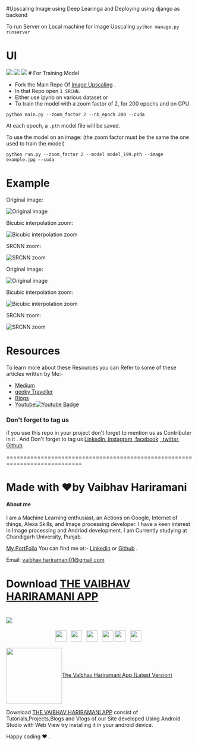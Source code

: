 #Upscaling Image using Deep Learinga and Deploying using django as backend

To run Server on Local machine for image Upscaling
`python manage.py runserver`

 # UI
 <img src ="images/1.PNG">
 <img src ="images/2.PNG">

 <img src="images\dnn module 2.jpg">
# For Training Model

- Fork the Main Repo Of [Image Upscaling](https://github.com/vaibhavhariaramani/Image_Upscaling_Algorithms) .
- In that Repo open `1_SRCNN`.
- Either use ipynb on various dataset or 
- To train the model with a zoom factor of 2, for 200 epochs and on GPU:

`python main.py --zoom_factor 2 --nb_epoch 200 --cuda`

At each epoch, a `.pth` model file will be saved.

To use the model on an image: (the zoom factor must be the same the one used to train the model)

`python run.py --zoom_factor 2 --model model_199.pth --image example.jpg --cuda`
# Example

Original image:

![Original image](https://github.com/vaibhavhariaramani/Image_Upscaling_Algorithms/blob/main/1_SRCNN/images/input/1_original.jpg "Original image")


Bicubic interpolation zoom:

![Bicubic interpolation zoom](https://github.com/vaibhavhariaramani/Image_Upscaling_Algorithms/blob/main/1_SRCNN/images/2_bicubic.jpg "Bicubic interpolation zoom")

SRCNN zoom:

![ SRCNN zoom](https://github.com/vaibhavhariaramani/Image_Upscaling_Algorithms/blob/main/1_SRCNN/images/3_srcnn.jpg "SRCNN zoom")


Original image:

![Original image](1_original.jpg "Original image")


Bicubic interpolation zoom:

![Bicubic interpolation zoom](https://github.com/vaibhavhariaramani/Image_Upscaling_Algorithms/blob/main/1_SRCNN/images/2_bicubic.jpg "Bicubic interpolation zoom")

SRCNN zoom:

![ SRCNN zoom](https://github.com/vaibhavhariaramani/Image_Upscaling_Algorithms/blob/main/1_SRCNN/images/3_srcnn.jpg "SRCNN zoom")




# Resources 

To learn more about these Resources you can Refer to some of these articles written by Me:-

- [Medium](https://medium.com/geeky-bawa)
- [geeky Traveller](https://sites.google.com/view/geeky-traveller/)
- [Blogs](https://github.com/vaibhavhariaramani/blogs)
- [Youtube](https://www.youtube.com/channel/UCy7amUpLnsRLEMIaJGGBYog)[![Youtube Badge](https://img.shields.io/badge/-Geeky_Bawa-1ca0f1?style=flat-circle&labelColor=d54b3d&logo=youtube&logoColor=white&link=https://www.youtube.com/channel/UCy7amUpLnsRLEMIaJGGBYog)](https://www.youtube.com/channel/UCy7amUpLnsRLEMIaJGGBYog)

### Don't forget to tag us

if you use this repo in  your project don't forget to mention us as Contributer in it . And Don't forget to tag us [Linkedin](https://www.linkedin.com/in/vaibhav-hariramani-087488186/),[ instagram](https://www.instagram.com/geeky_baba_/?hl=en),[ facebook](https://www.facebook.com/jayesh.hariramani.3) ,[ twitter](https://www.linkedin.com/in/vaibhav-hariramani-087488186/), [ Github](https://github.com/vaibhavhariaramani) 

============================================================================
# Made with ❤️by Vaibhav Hariramani
#### About me

I am a Machine Learning enthusiast, an Actions on Google, Internet of things, Alexa Skills, and Image processing developer.
I have a keen interest in Image processing and Andriod development.
I am Currently studying at  Chandigarh University, Punjab.

[My PortFolio](https://vaibhavhariaramani.github.io/)
You can find me at:-
[Linkedin](https://www.linkedin.com/in/vaibhav-hariramani-087488186/) or [Github](https://github.com/vaibhavhariaramani) .

Email: [vaibhav.hariramani01@gmail.com](mailto:vaibhav.hariramani01@gmail.com)


# Download [THE VAIBHAV HARIRAMANI APP](https://play.google.com/store/apps/details?id=com.geeky.developer)

# [<img src="https://github.com/vaibhavhariaramani/vaibhavhariaramani/blob/master/icon/gh-bannner-light.png">](https://play.google.com/store/apps/details?id=com.geeky.developer) 
<p align='center'>
<a href="https://www.linkedin.com/in/vaibhav-hariramani-087488186/"><img height="30" src="https://github.com/vaibhavhariaramani/vaibhavhariaramani/blob/master/icon/linkedin.png"></a>&nbsp;&nbsp;
<a href="https://twitter.com/vaibhavhariram2"><img height="30" src="https://github.com/vaibhavhariaramani/vaibhavhariaramani/blob/master/icon/twitter.png"></a>&nbsp;&nbsp;
<a href="https://www.instagram.com/vaibhav.hariramani/?hl=en"><img height="30" src="https://github.com/vaibhavhariaramani/vaibhavhariaramani/blob/master/icon/instagram.jpg"></a>&nbsp;&nbsp;
<a href="https://www.buymeacoffee.com/vaibhavJii"><img height="30" src="https://github.com/vaibhavhariaramani/vaibhavhariaramani/blob/master/icon/by-me-a-coffee.png"></a>
<a href="https://wa.me/+917790991077"><img height="30" src="https://github.com/vaibhavhariaramani/vaibhavhariaramani/blob/master/icon/whatsapp.png"></a>&nbsp;&nbsp;
<a href="mailto:vaibhav.hariramani01@gmail.com"><img height="30" src="https://github.com/vaibhavhariaramani/vaibhavhariaramani/blob/master/icon/email.png"></a>&nbsp;&nbsp;
</p>


[<img width="150" align='center' src="https://archive.org/download/download-button-png/download-button-png.png">The Vaibhav Hariramani App (Latest Version) ](https://play.google.com/store/apps/details?id=com.geeky.developer)

Download [THE VAIBHAV HARIRAMANI APP](https://play.google.com/store/apps/details?id=com.geeky.developer) consist of Tutorials,Projects,Blogs and Vlogs of our Site developed Using Android Studio with Web View try installing it in your android device.

Happy coding ❤️ .
